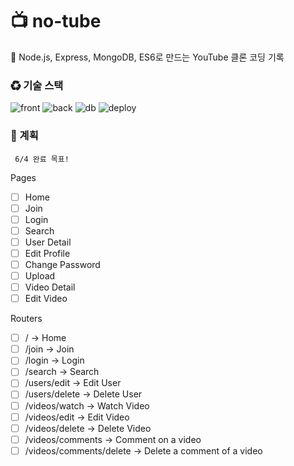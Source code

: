 # 📺 no-tube

💭 Node.js, Express, MongoDB, ES6로 만드는 YouTube 클론 코딩 기록

### ♻ 기술 스택

![front](https://img.shields.io/badge/Frontend-JavaScript-yellow?style=for-the-badge&logo=javascript)
![back](https://img.shields.io/badge/Backend-Node-green?style=for-the-badge&logo=express)
![db](https://img.shields.io/badge/DB-MongoDB-darkgreen?style=for-the-badge&logo=mongodb)
![deploy](https://img.shields.io/badge/Deploy-Heroku-blueviolet?style=for-the-badge&logo=heroku)

### 📝 계획

     6/4 완료 목표!

Pages

- [ ] Home
- [ ] Join
- [ ] Login
- [ ] Search
- [ ] User Detail
- [ ] Edit Profile
- [ ] Change Password
- [ ] Upload
- [ ] Video Detail
- [ ] Edit Video

Routers

- [ ] / -> Home
- [ ] /join -> Join
- [ ] /login -> Login
- [ ] /search -> Search
- [ ] /users/edit -> Edit User
- [ ] /users/delete -> Delete User
- [ ] /videos/watch -> Watch Video
- [ ] /videos/edit -> Edit Video
- [ ] /videos/delete -> Delete Video
- [ ] /videos/comments -> Comment on a video
- [ ] /videos/comments/delete -> Delete a comment of a video
